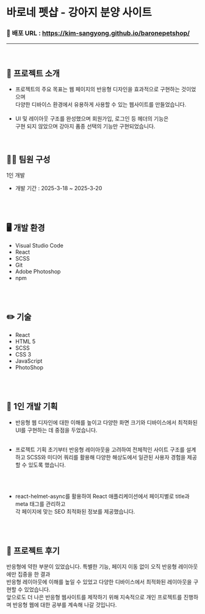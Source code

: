# 바로네 펫샵 - 강아지 분양 사이트

### 📎 배포 URL : https://kim-sangyong.github.io/baronepetshop/
---
<br />

## 📝 프로젝트 소개
- 프로젝트의 주요 목표는 웹 페이지의 반응형 디자인을 효과적으로 구현하는 것이었으며<br /> 
  다양한 디바이스 환경에서 유용하게 사용할 수 있는 웹사이트를 만들었습니다. <br />
  <br />
- UI 및 레이아웃 구조를 완성했으며 회원가입, 로그인 등 헤더의 기능은 <br />
   구현 되지 않았으며 강아지 품종 선택의 기능만 구현되었습니다. <br />
<br />

## 🙎‍♂️ 팀원 구성
1인 개발
- 개발 기간 : 2025-3-18 ~ 2025-3-20 
<br />
<br />

## 🖥️ 개발 환경
- Visual Studio Code
- React
- SCSS
- Git
- Adobe Photoshop
- npm 
<br />
<br />

## ✏️ 기술
- React
- HTML 5
- SCSS
- CSS 3
- JavaScript
- PhotoShop
<br />
<br />

## 📌 1인 개발 기획
- 반응형 웹 디자인에 대한 이해를 높이고 다양한 화면 크기와 디바이스에서 최적화된 UI를 구현하는 데 중점을 두었습니다.
  <br />
  <br />

- 프로젝트 기획 초기부터 반응형 레이아웃을 고려하여 전체적인 사이트 구조를 설계하고 SCSS와 미디어 쿼리를 활용해 
  다양한 해상도에서 일관된 사용자 경험을 제공할 수 있도록 했습니다.
<br />
<br />

- react-helmet-async를 활용하여 React 애플리케이션에서 페이지별로 title과 meta 태그를 관리하고<br /> 
  각 페이지에 맞는 SEO 최적화된 정보를 제공했습니다.
<br />
<br />

## 📢 프로젝트 후기
반응형에 약한 부분이 있었습니다. 특별한 기능, 페이지 이동 없이 오직 반응형 레이아웃에만 집중을 한 결과 <br />
반응형 레이아웃에 이해를 높일 수 있었고 다양한 디바이스에서 최적화된 레이아웃을 구현할 수 있었습니다. <br />
앞으로도 더 나은 반응형 웹사이트를 제작하기 위해 지속적으로 개인 프로젝트를 진행하며 반응형 웹에 대한 공부를 계속해 나갈 것입니다.
